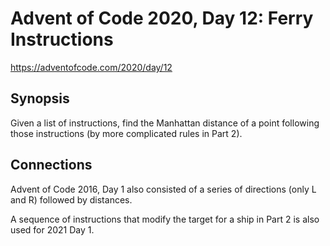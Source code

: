 # Advent of Code 2020, Day 12: Ferry Instructions

https://adventofcode.com/2020/day/12

## Synopsis

Given a list of instructions, find the Manhattan distance of a point following those instructions (by more complicated rules in Part 2).

## Connections

Advent of Code 2016, Day 1 also consisted of a series of directions (only L and R) followed by distances.

A sequence of instructions that modify the target for a ship in Part 2 is also used for 2021 Day 1.
